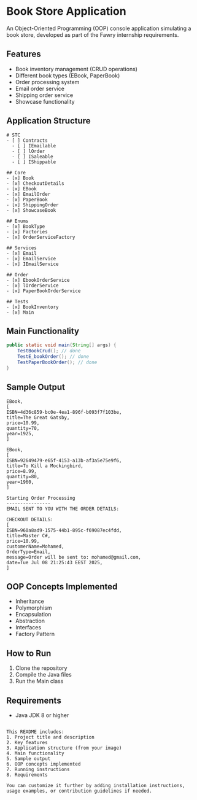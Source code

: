 
# Book Store Application

An Object-Oriented Programming (OOP) console application simulating a book store, developed as part of the Fawry internship requirements.

## Features

- Book inventory management (CRUD operations)
- Different book types (EBook, PaperBook)
- Order processing system
- Email order service
- Shipping order service
- Showcase functionality

## Application Structure

```
# STC
- [ ] Contracts  
  - [ ] IEmailable  
  - [ ] lOrder  
  - [ ] ISaleable  
  - [ ] IShippable  

## Core
- [x] Book  
- [x] CheckoutDetails  
- [x] EBook  
- [x] EmailOrder  
- [x] PaperBook  
- [x] ShippingOrder  
- [x] ShowcaseBook  

## Enums
- [x] BookType  
- [x] Factories  
- [x] OrderServiceFactory  

## Services
- [x] Email  
- [x] EmailService  
- [x] IEmailService  

## Order
- [x] EbookOrderService  
- [x] lOrderService  
- [x] PaperBookOrderService  

## Tests
- [x] BookInventory  
- [x] Main
```

## Main Functionality

```java
public static void main(String[] args) {
    TestBookCrud(); // done
    TestE_bookOrder(); // done
    TestPaperBookOrder(); // done
}
```

## Sample Output

```
EBook,
[
ISBN=4d36c859-bc0e-4ea1-896f-b093f7f103be,
title=The Great Gatsby,
price=10.99,
quantity=70,
year=1925,
]

EBook,
[
ISBN=92649479-e65f-4153-a13b-af3a5e75e9f6,
title=To Kill a Mockingbird,
price=8.99,
quantity=80,
year=1960,
]

Starting Order Processing
----------------
EMAIL SENT TO YOU WITH THE ORDER DETAILS:

CHECKOUT DETAILS:
[
ISBN=960a8ad9-1575-44b1-895c-f69087ec4fdd,
title=Master C#,
price=10.99,
customerName=Mohamed,
OrderType=Email,
message=Order will be sent to: mohamed@gmail.com,
date=Tue Jul 08 21:25:43 EEST 2025,
]
```

## OOP Concepts Implemented

- Inheritance
- Polymorphism
- Encapsulation
- Abstraction
- Interfaces
- Factory Pattern

## How to Run

1. Clone the repository
2. Compile the Java files
3. Run the Main class

## Requirements

- Java JDK 8 or higher
```

This README includes:
1. Project title and description
2. Key features
3. Application structure (from your image)
4. Main functionality
5. Sample output
6. OOP concepts implemented
7. Running instructions
8. Requirements

You can customize it further by adding installation instructions, usage examples, or contribution guidelines if needed.


